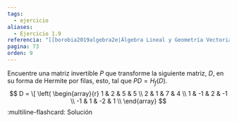 ```yaml
---
tags:
  - ejercicio
aliases:
  - Ejercicio 1.9
referencia: "[[borobia2019algebra2e|Álgebra Lineal y Geometría Vectorial (2a ed)]]"
pagina: 73
orden: 9
---
```

Encuentre una matriz invertible $P$ que transforme la siguiente matriz, $D$, en su forma de Hermite por filas, esto, tal que $PD=H_f(D)$.
$$
D = \[ \left( \begin{array}{r}
     1 &  2 &  5 &  5 \\
     2 &  1 &  7 &  4 \\
     1 & -1 &  2 & -1 \\
    -1 &  1 & -2 &  1 \\
\end{array}
$$
:multiline-flashcard:
Solución
